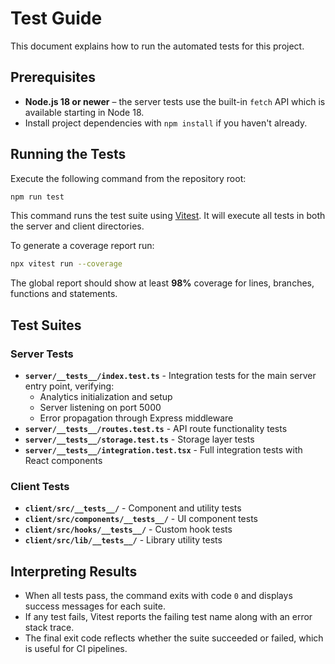 # Test Guide

This document explains how to run the automated tests for this project.

## Prerequisites

- **Node.js 18 or newer** – the server tests use the built-in `fetch` API which is available starting in Node 18.
- Install project dependencies with `npm install` if you haven't already.

## Running the Tests

Execute the following command from the repository root:

```bash
npm run test
```

This command runs the test suite using [Vitest](https://vitest.dev/). It will execute all tests in both the server and client directories.

To generate a coverage report run:

```bash
npx vitest run --coverage
```

The global report should show at least **98%** coverage for lines, branches, functions and statements.

## Test Suites

### Server Tests

- **`server/__tests__/index.test.ts`** - Integration tests for the main server entry point, verifying:
  - Analytics initialization and setup
  - Server listening on port 5000
  - Error propagation through Express middleware
- **`server/__tests__/routes.test.ts`** - API route functionality tests
- **`server/__tests__/storage.test.ts`** - Storage layer tests
- **`server/__tests__/integration.test.tsx`** - Full integration tests with React components

### Client Tests

- **`client/src/__tests__/`** - Component and utility tests
- **`client/src/components/__tests__/`** - UI component tests
- **`client/src/hooks/__tests__/`** - Custom hook tests
- **`client/src/lib/__tests__/`** - Library utility tests

## Interpreting Results

- When all tests pass, the command exits with code `0` and displays success messages for each suite.
- If any test fails, Vitest reports the failing test name along with an error stack trace.
- The final exit code reflects whether the suite succeeded or failed, which is useful for CI pipelines.
